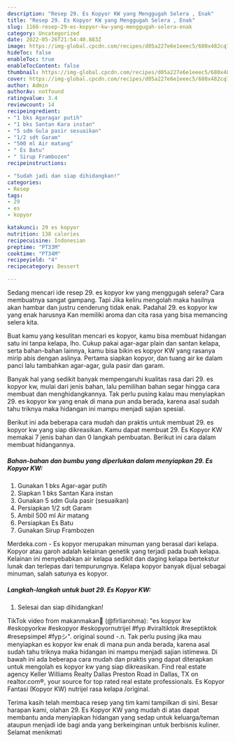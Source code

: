 ```yaml
---
description: "Resep 29. Es Kopyor KW yang Menggugah Selera , Enak"
title: "Resep 29. Es Kopyor KW yang Menggugah Selera , Enak"
slug: 1166-resep-29-es-kopyor-kw-yang-menggugah-selera-enak
category: Uncategorized
date: 2022-05-26T21:54:40.883Z
image: https://img-global.cpcdn.com/recipes/d05a227e6e1eeec5/680x482cq70/29-es-kopyor-kw-foto-resep-utama.jpg
hideToc: false
enableToc: true
enableTocContent: false
thumbnail: https://img-global.cpcdn.com/recipes/d05a227e6e1eeec5/680x482cq70/29-es-kopyor-kw-foto-resep-utama.jpg
cover: https://img-global.cpcdn.com/recipes/d05a227e6e1eeec5/680x482cq70/29-es-kopyor-kw-foto-resep-utama.jpg
author: Admin
authorAv: notfound
ratingvalue: 3.4
reviewcount: 14
recipeingredient:
- "1 bks Agaragar putih"
- "1 bks Santan Kara instan"
- "5 sdm Gula pasir sesuaikan"
- "1/2 sdt Garam"
- "500 ml Air matang"
- " Es Batu"
- " Sirup Frambozen"
recipeinstructions:

- "Sudah jadi dan siap dihidangkan!"
categories:
- Resep
tags:
- 29
- es
- kopyor

katakunci: 29 es kopyor 
nutrition: 138 calories
recipecuisine: Indonesian
preptime: "PT33M"
cooktime: "PT34M"
recipeyield: "4"
recipecategory: Dessert

---
```



Sedang mencari ide resep 29. es kopyor kw yang menggugah selera? Cara membuatnya sangat gampang. Tapi Jika keliru mengolah maka hasilnya akan hambar dan justru cenderung tidak enak. Padahal 29. es kopyor kw yang enak harusnya Kan memiliki aroma dan cita rasa yang bisa memancing selera kita.


Buat kamu yang kesulitan mencari es kopyor, kamu bisa membuat hidangan satu ini tanpa kelapa, lho. Cukup pakai agar-agar plain dan santan kelapa, serta bahan-bahan lainnya, kamu bisa bikin es kopyor KW yang rasanya mirip abis dengan aslinya. Pertama siapkan kopyor, dan tuang air ke dalam panci lalu tambahkan agar-agar, gula pasir dan garam.

Banyak hal yang sedikit banyak mempengaruhi kualitas rasa dari 29. es kopyor kw, mulai dari jenis bahan, lalu pemilihan bahan segar hingga cara membuat dan menghidangkannya. Tak perlu pusing kalau mau menyiapkan 29. es kopyor kw yang enak di mana pun anda berada, karena asal sudah tahu triknya maka hidangan ini mampu menjadi sajian spesial.


Berikut ini ada beberapa cara mudah dan praktis untuk membuat 29. es kopyor kw yang siap dikreasikan. Kamu dapat membuat 29. Es Kopyor KW memakai 7 jenis bahan dan 0 langkah pembuatan. Berikut ini cara dalam membuat hidangannya.

<!--inarticleads1-->

##### Bahan-bahan dan bumbu yang diperlukan dalam menyiapkan 29. Es Kopyor KW:

1. Gunakan 1 bks Agar-agar putih
1. Siapkan 1 bks Santan Kara instan
1. Gunakan 5 sdm Gula pasir (sesuaikan)
1. Persiapkan 1/2 sdt Garam
1. Ambil 500 ml Air matang
1. Persiapkan  Es Batu
1. Gunakan  Sirup Frambozen


Merdeka.com - Es kopyor merupakan minuman yang berasal dari kelapa. Kopyor atau garoh adalah kelainan genetik yang terjadi pada buah kelapa. Kelainan ini menyebabkan air kelapa sedikit dan daging kelapa bertekstur lunak dan terlepas dari tempurungnya. Kelapa kopyor banyak dijual sebagai minuman, salah satunya es kopyor. 

<!--inarticleads2-->

##### Langkah-langkah untuk buat 29. Es Kopyor KW:


1. Selesai dan siap dihidangkan!

TikTok video from makanmakan🥨 (@firliarohma): &#34;es kopyor kw #eskopyorkw #eskopyor #eskopyornutrijel #fyp #viraltiktok #reseptiktok #resepsimpel #fypシ&#34;. original sound -.n. Tak perlu pusing jika mau menyiapkan es kopyor kw enak di mana pun anda berada, karena asal sudah tahu triknya maka hidangan ini mampu menjadi sajian istimewa. Di bawah ini ada beberapa cara mudah dan praktis yang dapat diterapkan untuk mengolah es kopyor kw yang siap dikreasikan. Find real estate agency Keller Williams Realty Dallas Preston Road in Dallas, TX on realtor.com®, your source for top rated real estate professionals. Es Kopyor Fantasi (Kopyor KW) nutrijel rasa kelapa /original. 

Terima kasih telah membaca resep yang tim kami tampilkan di sini. Besar harapan kami, olahan 29. Es Kopyor KW yang mudah di atas dapat membantu anda menyiapkan hidangan yang sedap untuk keluarga/teman ataupun menjadi ide bagi anda yang berkeinginan untuk berbisnis kuliner. Selamat menikmati
